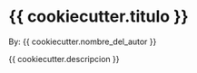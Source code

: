 # {{  cookiecutter.titulo  }}

By:  {{  cookiecutter.nombre_del_autor }}

{{  cookiecutter.descripcion  }}